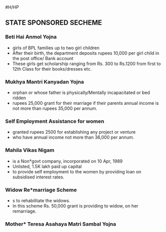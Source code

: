 #H/HP 
## STATE SPONSORED SECHEME
### Beti Hai Anmol Yojna
* girls of BPL families up to two girl children
* After their birth, the department deposits rupees 10,000 per girl child in the post office/ Bank account
* These girls get scholarship ranging from Rs. 300 to Rs.1200 from first to 12th Class for their books/dresses etc. 

### Mukhya Mantri Kanyadan Yojna
* orphan or whose father is physically/Mentally incapacitated or bed ridden
* rupees 25,000 grant for their marriage if their parents annual income is not more than rupees 35,000 per annum. 

### Self Employment Assistance for women
* granted rupees 2500 for establishing any project or venture 
* who have annual income not more than 36,000 per annum. 

### Mahila Vikas Nigam
* is a Non*govt company, incorporated on 10 Apr, 1989
* Unlisted, 1.5K lakh paid up capital
* to provide self employment to the women by providing loan on subsidised interest rates. 

### Widow Re*marriage Scheme
* s to rehabilitate the widows. 
* In this scheme Rs. 50,000 grant is providing to widow, on her remarriage. 

### Mother* Teresa Asahaya Matri Sambal Yojna

